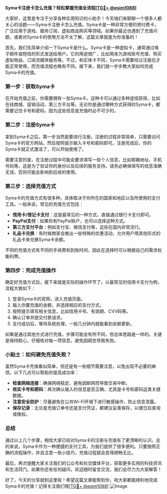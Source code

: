 **Syma卡注册卡怎么充值？轻松掌握充值全流程[[TG💪+ @esim1088](https://t.me/s/esim1088)]**

大家好，这里是专注于分享各种实用知识的小助手！今天咱们来聊聊一个很多人都关心的话题——Syma卡注册卡怎么充值。Syma卡是一种非常方便的预付费卡，广泛应用于游戏、服务订阅、虚拟商品购买等领域。如果你最近也遇到了充值问题，或者对Syma卡的使用方法不太了解，这篇文章就是为你准备的！

首先，我们先简单介绍一下Syma卡是什么。Syma卡是一种虚拟卡，通常通过电子邮件或短信的形式发送给用户。它的用途很广，比如用来为游戏账号充值、购买虚拟物品、订阅流媒体服务等。不过，和实体卡不同，Syma卡需要经过注册后才能正常使用，而充值流程也略有不同。接下来，我们就一步步教大家如何完成Syma卡的充值。

### 第一步：获取Syma卡

在开始充值之前，你需要拥有一张Syma卡。这种卡可以通过多种途径获得，比如在线商城、促销活动、第三方平台等。无论你是通过哪种方式获得的Syma卡，都需要记住卡号和密码，因为这些信息是充值时必不可少的。

### 第二步：注册Syma卡

拿到Syma卡之后，第一步当然是要进行注册。注册的过程非常简单，只需要访问Syma卡的官方网站，然后按照提示输入卡号和密码即可。注册完成后，你的Syma卡就正式激活了，可以开始使用了。

需要注意的是，在注册过程中可能会要求填写一些个人信息，比如邮箱地址、手机号码等。这是为了验证你的身份以及后续的服务支持。请务必确保填写的信息准确无误，否则可能会影响到后续的使用。

### 第三步：选择充值方式

Syma卡的充值方式有很多种，具体取决于你所在的国家和地区以及所使用的支付工具。一般来说，常见的充值方式包括：

- **信用卡/借记卡支付**：这是最常见的一种方式，直接通过银行卡支付即可。
- **PayPal支付**：如果你有PayPal账户，也可以选择这种方式。
- **第三方支付平台**：例如支付宝、微信支付等，这些在国内非常流行。
- **礼品卡兑换**：有时候商家会推出一些特殊的优惠活动，允许用户用其他形式的礼品卡来兑换Syma卡余额。

不同的充值方式有不同的手续费和到账时间，因此在选择时可以根据自己的需求权衡利弊。

### 第四步：完成充值操作

确定好充值方式后，接下来就是实际的操作环节了。以最常见的信用卡支付为例，流程大致如下：

1. 登录Syma卡的官网，进入充值页面。
2. 输入你要充值的金额，并选择相应的支付方式。
3. 按照提示填写相关信息，比如信用卡号、有效期、CVV码等。
4. 确认订单并提交付款请求。
5. 支付成功后，等待系统处理，一般几分钟内就能看到余额更新。

如果是通过其他方式进行充值，步骤可能会有所不同，但总体思路是一样的。关键是保持耐心，仔细核对每一项信息，避免因疏忽导致失败。

### 小贴士：如何避免充值失败？

虽然Syma卡充值看似简单，但还是有一些细节需要注意，以免出现不必要的麻烦。以下几点可以帮助你提高成功率：

- **检查网络连接**：确保网络稳定，避免因断网而导致交易中断。
- **核实卡号和密码**：再次确认输入的信息是否正确，尤其是卡号和密码这类关键数据。
- **注意安全防护**：尽量避免在公共Wi-Fi环境下进行敏感操作，防止信息泄露。
- **保存记录**：无论是充值订单号还是支付凭证，都建议妥善保存，以便日后查询或维权。

### 总结

通过以上几个步骤，相信大家已经对Syma卡的注册与充值有了更清晰的认识。总的来说，Syma卡作为一种便捷的支付工具，为我们提供了很多便利。只要按照正确的流程操作，并且注意一些小技巧，充值过程就会变得顺畅无比。

最后，再次提醒大家关注我们的公众号和社交媒体平台，获取更多实用的科技资讯和生活窍门。如果你还有任何疑问，欢迎随时留言交流，我们会尽力为大家解答！

好了，今天的分享就到这里啦！希望这篇文章能帮到你，祝大家都能顺利地完成Syma卡的充值！记得关注我们哦[[TG💪+ @esim1088](https://t.me/s/esim1088)] ![Image](https://i.postimg.cc/4NQfJmqS/Snipaste-2025-05-13-00-14-12.png)